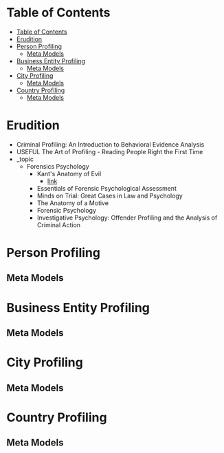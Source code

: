# Table of Contents
- [Table of Contents](#table-of-contents)
- [Erudition](#erudition)
- [Person Profiling](#person-profiling)
  - [Meta Models](#meta-models)
- [Business Entity Profiling](#business-entity-profiling)
  - [Meta Models](#meta-models-1)
- [City Profiling](#city-profiling)
  - [Meta Models](#meta-models-2)
- [Country Profiling](#country-profiling)
  - [Meta Models](#meta-models-3)

# Erudition
- Criminal Profiling: An Introduction to Behavioral Evidence Analysis
- USEFUL The Art of Profiling - Reading People Right the First Time
- _topic
  - Forensics Psychology
    - Kant's Anatomy of Evil
      - [link](https://philpapers.org/archive/MUCAAP.pdf)
    - Essentials of Forensic Psychological Assessment
    - Minds on Trial: Great Cases in Law and Psychology
    - The Anatomy of a Motive
    - Forensic Psychology
    - Investigative Psychology: Offender Profiling and the Analysis of Criminal Action
# Person Profiling
## Meta Models
# Business Entity Profiling
## Meta Models
# City Profiling
## Meta Models
# Country Profiling
## Meta Models